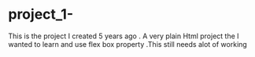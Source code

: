 # project_1-
This is the project I created 5 years ago . A very plain Html project the I wanted to learn and use flex box property .This still needs alot of working 

